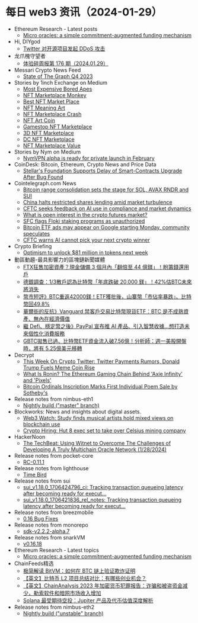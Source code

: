# 每日 web3 资讯（2024-01-29）

- Ethereum Research - Latest posts
  - [Micro oracles: a simple commitment-augmented funding mechanism](https://ethresear.ch/t/micro-oracles-a-simple-commitment-augmented-funding-mechanism/18479#post_1)
- Hi, DIYgod
  - [Twitter 对开源项目发起 DDoS 攻击](https://xlog.app/api/redirection?characterId=10&noteId=2456)
- 龙爪槐守望者
  - [体验碎周报第 176 期（2024.01.29）](https://www.ftium4.com/ux-weekly-176.html)
- Messari Crypto News Feed
  - [State of The Graph Q4 2023](https://messari.io/article/state-of-the-graph-q4-2023)
- Stories by 1inch Exchange on Medium
  - [Most Expensive Bored Apes](https://medium.com/nft-market/most-expensive-bored-apes-ab5fedd6cc48?source=rss-c4f4cadf8a31------2)
  - [NFT Marketplace Monkey](https://medium.com/nft-marketplace/nft-marketplace-monkey-85235bb7ac64?source=rss-c4f4cadf8a31------2)
  - [Best NFT Market Place](https://medium.com/nft-market/best-nft-market-place-5a19bc7d9b21?source=rss-c4f4cadf8a31------2)
  - [NFT Meaning Art](https://medium.com/nft-art/nft-meaning-art-ca74c95bb675?source=rss-c4f4cadf8a31------2)
  - [NFT Marketplace Crash](https://medium.com/nft-marketplace/nft-marketplace-crash-6ec395d980ae?source=rss-c4f4cadf8a31------2)
  - [NFT Art Coin](https://medium.com/nft-art/nft-art-coin-a5d30bfb5d38?source=rss-c4f4cadf8a31------2)
  - [Gamestop NFT Marketplace](https://medium.com/nft-marketplace/gamestop-nft-marketplace-d70876313b0c?source=rss-c4f4cadf8a31------2)
  - [3D NFT Marketplace](https://medium.com/nft-marketplace/3d-nft-marketplace-445f5c4f5f17?source=rss-c4f4cadf8a31------2)
  - [DC NFT Marketplace](https://medium.com/nft-marketplace/dc-nft-marketplace-5ca4a281301b?source=rss-c4f4cadf8a31------2)
  - [NFT Marketplace Value](https://medium.com/nft-marketplace/nft-marketplace-value-078f3c7c521d?source=rss-c4f4cadf8a31------2)
- Stories by Nym on Medium
  - [NymVPN alpha is ready for private launch in February](https://blog.nymtech.net/nymvpn-alpha-is-ready-for-private-launch-in-february-f268a9388e62?source=rss-31df456bf882------2)
- CoinDesk: Bitcoin, Ethereum, Crypto News and Price Data
  - [Stellar's Foundation Supports Delay of Smart-Contracts Upgrade After Bug Found](https://www.coindesk.com/tech/2024/01/27/stellars-foundation-supports-delay-of-smart-contracts-upgrade-after-bug-found/?utm_medium=referral&utm_source=rss&utm_campaign=headlines)
- Cointelegraph.com News
  - [Bitcoin range consolidation sets the stage for SOL, AVAX RNDR and SUI](https://cointelegraph.com/news/bitcoin-range-consolidation-sets-the-stage-for-sol-avax-rndr-and-sui)
  - [China halts restricted shares lending amid market turbulence](https://cointelegraph.com/news/china-halts-restricted-shares-lending-short-selling-turbulence)
  - [CFTC seeks feedback on AI use in compliance and market dynamics](https://cointelegraph.com/news/cftc-seeks-feedback-on-ai-use-in-compliance-and-market-dynamics)
  - [What is open interest in the crypto futures market?](https://cointelegraph.com/explained/what-is-open-interest-in-the-crypto-futures-market)
  - [SFC flags Floki staking programs as unauthorized](https://cointelegraph.com/news/sfc-flags-floki-protocol-staking-programs-as-unauthorized)
  - [Bitcoin ETF ads may appear on Google starting Monday, community speculates](https://cointelegraph.com/news/bitcoin-etf-ads-google-crypto-community)
  - [CFTC warns AI cannot pick your next crypto winner](https://cointelegraph.com/news/cftc-ai-trading-bots-crypto-gains)
- Crypto Briefing
  - [Optimism to unlock $81 million in tokens next week](https://cryptobriefing.com/optimism-unlock-71-million-tokens/?utm_source=feed&utm_medium=rss)
- 動區動趨-最具影響力的區塊鏈新聞媒體
  - [FTX狂售加密資產？現金儲備 3 個月內「翻倍至 44 億鎂」！盼籌錢還用戶](https://www.blocktempo.com/ftx-is-unloading-crypto-in-cash-4-billion-dollar/)
  - [德銀調查：1/3散戶認為比特幣「年底跌破 20,000 鎂」！42%估BTC未來將消失](https://www.blocktempo.com/deutsche-bank-survey-on-btc/)
  - [幣市短評》BTC重返42000鎂！ETF獲批後，山寨幣「市佔率暴跌」、比特幣回49.8%](https://www.blocktempo.com/bitcoin-has-generally-been-increasingly-dominant/)
  - [華爾街的反抗》Vanguard 禁客戶交易比特幣現貨ETF：BTC 是不成熟資產、無內在經濟價值](https://www.blocktempo.com/vanguard-says-bitcoin-is-an-immature-asset/)
  - [繼 Defi、穩定幣之後》PayPal 宣布推 AI 產品、引入智慧收據…想打造未來個性化消費服務](https://www.blocktempo.com/paypal-to-launch-ai-based-products/)
  - [GBTC拋售已過、比特幣ETF資金流入破7.56億！分析師：週一美股開盤時，將有 5.25億美元移轉](https://www.blocktempo.com/btc-spot-etf-once-again-showed-net-inflow/)
- Decrypt
  - [This Week On Crypto Twitter: Twitter Payments Rumors, Donald Trump Fuels Meme Coin Rise](https://decrypt.co/214537/this-week-on-crypto-twitter-twitter-payments-rumors-donald-trump-fuel-meme-coin-rise)
  - [What Is Ronin? The Ethereum Gaming Chain Behind 'Axie Infinity' and 'Pixels'](https://decrypt.co/resources/what-is-ronin-ethereum-gaming-chain-behind-axie-infinity-pixels)
  - [Bitcoin Ordinals Inscription Marks First Individual Poem Sale by Sotheby's](https://decrypt.co/214475/bitcoin-ordinals-inscription-marks-first-individual-poem-sale-sothebys)
- Release notes from nimbus-eth1
  - [Nightly build ("master" branch)](https://github.com/status-im/nimbus-eth1/releases/tag/nightly)
- Blockworks: News and insights about digital assets.
  - [Web3 Watch: Study finds musical artists hold mixed views on blockchain use](https://blockworks.co/news/blockchain-usecases-music-industry)
  - [Crypto Hiring: Hut 8 exec set to take over Celsius mining company](https://blockworks.co/news/celsius-mining-headed-by-hut-8-exec)
- HackerNoon
  - [The TechBeat: Using Witnet to Overcome The Challenges of Developing A Truly Multichain Oracle Network (1/28/2024)](https://hackernoon.com/1-28-2024-techbeat?source=rss)
- Release notes from pocket-core
  - [RC-0.11.1](https://github.com/pokt-network/pocket-core/releases/tag/RC-0.11.1)
- Release notes from lighthouse
  - [Time Bird](https://github.com/sigp/lighthouse/releases/tag/v4.6.0)
- Release notes from sui
  - [sui_v1.18.0_1706424796_ci: Tracking transaction queueing latency after becoming ready for execut…](https://github.com/MystenLabs/sui/releases/tag/sui_v1.18.0_1706424796_ci)
  - [sui_v1.18.0_1706421836_rel_notes: Tracking transaction queueing latency after becoming ready for execut…](https://github.com/MystenLabs/sui/releases/tag/sui_v1.18.0_1706421836_rel_notes)
- Release notes from breezmobile
  - [0.16 Bug Fixes](https://github.com/breez/breezmobile/releases/tag/0.16.bugfixes)
- Release notes from monorepo
  - [sdk-v2.2.2-alpha.7](https://github.com/connext/monorepo/releases/tag/sdk-v2.2.2-alpha.7)
- Release notes from snarkVM
  - [v0.16.18](https://github.com/AleoHQ/snarkVM/releases/tag/v0.16.18)
- Ethereum Research - Latest topics
  - [Micro oracles: a simple commitment-augmented funding mechanism](https://ethresear.ch/t/micro-oracles-a-simple-commitment-augmented-funding-mechanism/18479)
- ChainFeeds精选
  - [极简解读 BitVM：如何在 BTC 链上验证欺诈证明](https://mp.weixin.qq.com/s/I-L4w-395KJSI-VqOJSRbg)
  - [【英文】比特币 L2 项目总结对比：有哪些创业机会？](https://medium.com/alliancedao/the-bitcoin-l2-opportunity-9d90517da6f8)
  - [【英文】ChainAnalysis 2023 年加密货币犯罪报告：诈骗和被盗资金减少，勒索软件和暗网市场收入增加](https://www.chainalysis.com/blog/2024-crypto-crime-report-introduction/)
  - [Solana 最受期待空投：Jupiter 产品及代币估值深度解析](https://www.techflowpost.com/article/detail_15986.html)
- Release notes from nimbus-eth2
  - [Nightly build ("unstable" branch)](https://github.com/status-im/nimbus-eth2/releases/tag/nightly)
